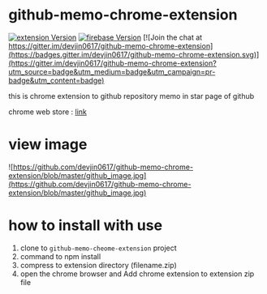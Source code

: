 # github-memo-chrome-extension

[![extension Version][extension-image]][extension-url] [![firebase Version][firebase-image]][firebase-url] [![Join the chat at https://gitter.im/devjin0617/github-memo-chrome-extension](https://badges.gitter.im/devjin0617/github-memo-chrome-extension.svg)](https://gitter.im/devjin0617/github-memo-chrome-extension?utm_source=badge&utm_medium=badge&utm_campaign=pr-badge&utm_content=badge)

this is chrome extension to github repository memo in star page of github

chrome web store : [link](https://chrome.google.com/webstore/detail/githubmemo/akmkccmfmkfogpmbegifimgeidhogklh)

# view image

![https://github.com/devjin0617/github-memo-chrome-extension/blob/master/github_image.jpg](https://github.com/devjin0617/github-memo-chrome-extension/blob/master/github_image.jpg)

# how to install with use

1. clone to `github-memo-cheome-extension` project
2. command to npm install
3. compress to extension directory (filename.zip)
4. open the chrome browser and Add chrome extension to extension zip file


[extension-image]: https://img.shields.io/badge/extension-v1.2-red.svg
[extension-url]: https://chrome.google.com/webstore/detail/githubmemo/akmkccmfmkfogpmbegifimgeidhogklh

[firebase-image]: https://img.shields.io/badge/firebase-use-orange.svg
[firebase-url]: https://firebase.google.com/

